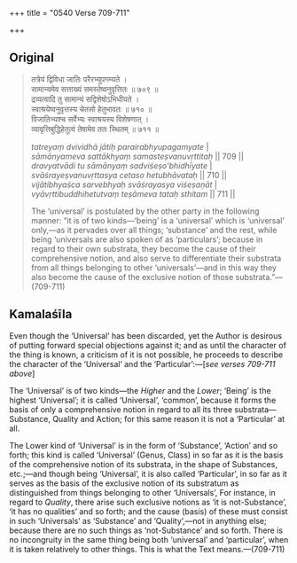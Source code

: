 +++
title = "0540 Verse 709-711"

+++
## Original 
>
> तत्रेयं द्विविधा जातिः परैरभ्युपगम्यते ।  
> सामान्यमेव सत्ताख्यं समस्तेष्वनुवृत्तितः ॥ ७०९ ॥  
> द्रव्यत्वादि तु सामान्यं सद्विशेषोऽभिधीयते ।  
> स्वाश्रयेष्वनुवृत्तस्य चेतसो हेतुभावतः ॥ ७१० ॥  
> विजातिभ्यश्च सर्वेभ्यः स्वाश्रयस्य विशेषणात् ।  
> व्यावृत्तिबुद्धिहेतुत्वं तेषामेव ततः स्थितम् ॥ ७११ ॥ 
>
> *tatreyaṃ dvividhā jātiḥ parairabhyupagamyate* \|  
> *sāmānyameva sattākhyaṃ samasteṣvanuvṛttitaḥ* \|\| 709 \|\|  
> *dravyatvādi tu sāmānyaṃ sadviśeṣo'bhidhīyate* \|  
> *svāśrayeṣvanuvṛttasya cetaso hetubhāvataḥ* \|\| 710 \|\|  
> *vijātibhyaśca sarvebhyaḥ svāśrayasya viśeṣaṇāt* \|  
> *vyāvṛttibuddhihetutvaṃ teṣāmeva tataḥ sthitam* \|\| 711 \|\| 
>
> The ‘universal’ is postulated by the other party in the following manner: “it is of two kinds—‘being’ is a ‘universal’ which is ‘universal’ only,—as it pervades over all things; ‘substance’ and the rest, while being ‘universals are also spoken of as ‘particulars’; because in regard to their own substrata, they become the cause of their comprehensive notion, and also serve to differentiate their substrata from all things belonging to other ‘universals’—and in this way they also become the cause of the exclusive notion of those substrata.”—(709-711)



## Kamalaśīla

Even though the ‘Universal’ has been discarded, yet the Author is desirous of putting forward special objections against it; and as until the character of the thing is known, a criticism of it is not possible, he proceeds to describe the character of the ‘Universal’ and the ‘Particular’:—[*see verses 709-711 above*]

The ‘Universal’ is of two kinds—the *Higher* and the *Lower*; ‘Being’ is the highest ‘Universal’; it is called ‘Universal’, ‘common’, because it forms the basis of only a comprehensive notion in regard to all its three substrata—Substance, Quality and Action; for this same reason it is not a ‘Particular’ at all.

The Lower kind of ‘Universal’ is in the form of ‘Substance’, ‘Action’ and so forth; this kind is called ‘Universal’ (Genus, Class) in so far as it is the basis of the comprehensive notion of its substrata, in the shape of Substances, etc.;—and though being ‘Universal’, it is also called ‘Particular’, in so far as it serves as the basis of the exclusive notion of its substratum as distinguished from things belonging to other ‘Universals’, For instance, in regard to *Quality*, there arise such exclusive notions as ‘it is not-Substance’, ‘it has no qualities’ and so forth; and the cause (basis) of these must consist in such ‘Universals’ as ‘Substance’ and ‘Quality’,—not in anything else; because there are no such things as ‘not-Substance’ and so forth. There is no incongruity in the same thing being both ‘universal’ and ‘particular’, when it is taken relatively to other things. This is what the Text means.—(709-711)


